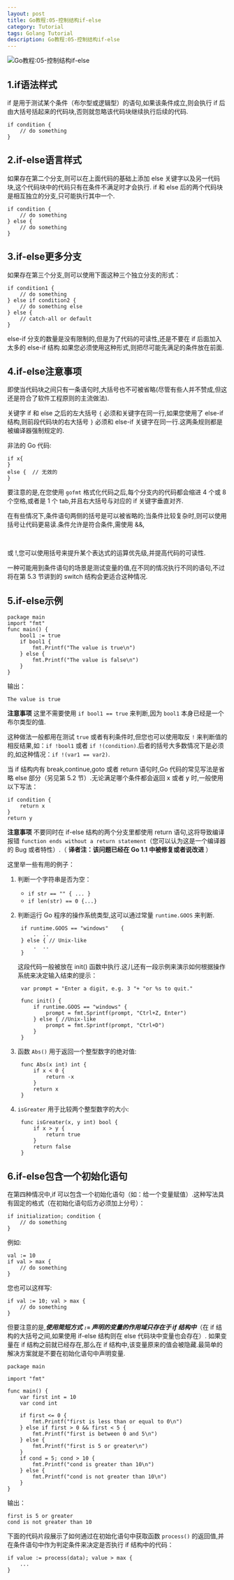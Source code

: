 ```yaml
---
layout: post
title: Go教程:05-控制结构if-else
category: Tutorial
tags: Golang Tutorial
description: Go教程:05-控制结构if-else
---
```


![Go教程:05-控制结构if-else](/assets/image/golang_if_else.jpg#pic_center)

1.if语法样式
--------

if 是用于测试某个条件（布尔型或逻辑型）的语句,如果该条件成立,则会执行 if 后由大括号括起来的代码块,否则就忽略该代码块继续执行后续的代码.

    if condition {
    	// do something	
    }


2.if-else语言样式
-------------

如果存在第二个分支,则可以在上面代码的基础上添加 else 关键字以及另一代码块,这个代码块中的代码只有在条件不满足时才会执行. if 和 else 后的两个代码块是相互独立的分支,只可能执行其中一个.

    if condition {
    	// do something	
    } else {
    	// do something	
    }


3.if-else更多分支
-------------

如果存在第三个分支,则可以使用下面这种三个独立分支的形式：

    if condition1 {
    	// do something	
    } else if condition2 {
    	// do something else	
    } else {
    	// catch-all or default
    }


else-if 分支的数量是没有限制的,但是为了代码的可读性,还是不要在 if 后面加入太多的 else-if 结构.如果您必须使用这种形式,则把尽可能先满足的条件放在前面.

4.if-else注意事项
-------------

即使当代码块之间只有一条语句时,大括号也不可被省略(尽管有些人并不赞成,但这还是符合了软件工程原则的主流做法).

关键字 if 和 else 之后的左大括号 `{` 必须和关键字在同一行,如果您使用了 else-if 结构,则前段代码块的右大括号 `}` 必须和 else-if 关键字在同一行.这两条规则都是被编译器强制规定的.

非法的 Go 代码:

    if x{
    }
    else {	// 无效的
    }


要注意的是,在您使用 `gofmt` 格式化代码之后,每个分支内的代码都会缩进 4 个或 8 个空格,或者是 1 个 tab,并且右大括号与对应的 if 关键字垂直对齐.

在有些情况下,条件语句两侧的括号是可以被省略的;当条件比较复杂时,则可以使用括号让代码更易读.条件允许是符合条件,需使用 &&,

 

或 !,您可以使用括号来提升某个表达式的运算优先级,并提高代码的可读性.

一种可能用到条件语句的场景是测试变量的值,在不同的情况执行不同的语句,不过将在第 5.3 节讲到的 switch 结构会更适合这种情况.

5.if-else示例
-----------

    package main
    import "fmt"
    func main() {
    	bool1 := true
    	if bool1 {
    		fmt.Printf("The value is true\n")
    	} else {
    		fmt.Printf("The value is false\n")
    	}
    }


输出：

    The value is true


**注意事项** 这里不需要使用 `if bool1 == true` 来判断,因为 `bool1` 本身已经是一个布尔类型的值.

这种做法一般都用在测试 `true` 或者有利条件时,但您也可以使用取反 `!` 来判断值的相反结果,如：`if !bool1` 或者 `if !(condition)`.后者的括号大多数情况下是必须的,如这种情况：`if !(var1 == var2)`.

当 if 结构内有 break,continue,goto 或者 return 语句时,Go 代码的常见写法是省略 else 部分（另见第 5.2 节）.无论满足哪个条件都会返回 x 或者 y 时,一般使用以下写法：

    if condition {
    	return x
    }
    return y


**注意事项** 不要同时在 if-else 结构的两个分支里都使用 return 语句,这将导致编译报错 `function ends without a return statement`（您可以认为这是一个编译器的 Bug 或者特性）.（ **译者注：该问题已经在 Go 1.1 中被修复或者说改进** ）

这里举一些有用的例子：

1.  判断一个字符串是否为空：
    *   `if str == "" { ... }`
    *   `if len(str) == 0 {...}`
2.  判断运行 Go 程序的操作系统类型,这可以通过常量 `runtime.GOOS` 来判断.

         if runtime.GOOS == "windows"	 {
             .	..
         } else { // Unix-like
             .	..
         }


    这段代码一般被放在 init() 函数中执行.这儿还有一段示例来演示如何根据操作系统来决定输入结束的提示：
    
         var prompt = "Enter a digit, e.g. 3 "+ "or %s to quit."
        	
         func init() {
             if runtime.GOOS == "windows" {
                 prompt = fmt.Sprintf(prompt, "Ctrl+Z, Enter")		
             } else { //Unix-like
                 prompt = fmt.Sprintf(prompt, "Ctrl+D")
             }
         }


3.  函数 `Abs()` 用于返回一个整型数字的绝对值:

         func Abs(x int) int {
             if x < 0 {
                 return -x
             }
             return x	
         }


4.  `isGreater` 用于比较两个整型数字的大小:

         func isGreater(x, y int) bool {
             if x > y {
                 return true	
             }
             return false
         }



6.if-else包含一个初始化语句
------------------

在第四种情况中,if 可以包含一个初始化语句（如：给一个变量赋值）.这种写法具有固定的格式（在初始化语句后方必须加上分号）：

    if initialization; condition {
    	// do something
    }


例如:

    val := 10
    if val > max {
    	// do something
    }


您也可以这样写:

    if val := 10; val > max {
    	// do something
    }


但要注意的是,**_使用简短方式 `:=` 声明的变量的作用域只存在于 if 结构中_**（在 if 结构的大括号之间,如果使用 if-else 结构则在 else 代码块中变量也会存在）. 如果变量在 if 结构之前就已经存在,那么在 if 结构中,该变量原来的值会被隐藏.最简单的解决方案就是不要在初始化语句中声明变量.

    package main
    
    import "fmt"
    
    func main() {
    	var first int = 10
    	var cond int
    
    	if first <= 0 {
    		fmt.Printf("first is less than or equal to 0\n")
    	} else if first > 0 && first < 5 {
    		fmt.Printf("first is between 0 and 5\n")
    	} else {
    		fmt.Printf("first is 5 or greater\n")
    	}
    	if cond = 5; cond > 10 {
    		fmt.Printf("cond is greater than 10\n")
    	} else {
    		fmt.Printf("cond is not greater than 10\n")
    	}
    }


输出：

    first is 5 or greater
    cond is not greater than 10


下面的代码片段展示了如何通过在初始化语句中获取函数 `process()` 的返回值,并在条件语句中作为判定条件来决定是否执行 if 结构中的代码：

    if value := process(data); value > max {
    	...
    }
    
